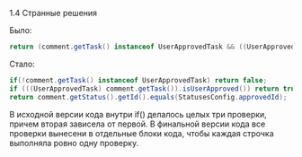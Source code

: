 1.4 Странные решения

Было:

```java
return (comment.getTask() instanceof UserApprovedTask && ((UserApprovedTask) comment.getTask()).isUserApproved()) || comment.getStatus().getId().equals(StatusesConfig.approvedId);
```

Стало:

```java
if(!comment.getTask() instanceof UserApprovedTask) return false;
if (((UserApprovedTask) comment.getTask()).isUserApproved()) return true;
return comment.getStatus().getId().equals(StatusesConfig.approvedId);
```

В исходной версии кода внутри if() делалось целых три проверки, причем вторая зависела от первой.
В финальной версии кода все проверки вынесени в отдельные блоки кода, чтобы каждая строчка выполняла
ровно одну проверку.